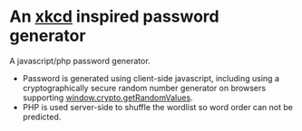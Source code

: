 An [xkcd][] inspired password generator
=======================

A javascript/php password generator.
* Password is generated using client-side javascript, including using a cryptographically secure random number generator on browsers supporting [window.crypto.getRandomValues](https://developer.mozilla.org/en-US/docs/Web/API/window.crypto.getRandomValues).
* PHP is used server-side to shuffle the wordlist so word order can not be predicted.

[xkcd]: https://xkcd.com/936/
